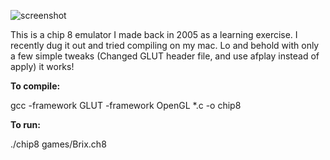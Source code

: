 ![screenshot](http://grab.by/grabs/277f5872d206510712c3df084b65ef22.png)

This is a chip 8 emulator I made back in 2005 as a learning exercise. I recently dug it out and tried compiling on my mac. Lo and behold with only a few simple tweaks (Changed GLUT header file, and use afplay instead of apply) it works!

**To compile:**

gcc -framework GLUT -framework OpenGL *.c -o chip8


**To run:**

./chip8 games/Brix.ch8
